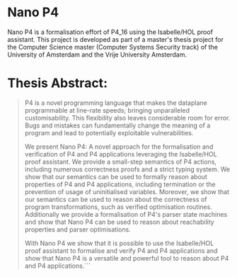 # Nano P4
Nano P4 is a formalisation effort of P4_16 using the Isabelle/HOL proof assistant. This project is developed as part of a master's thesis project for the Computer Science master (Computer Systems Security track) of the University of Amsterdam and the Vrije University Amsterdam.

# Thesis Abstract:
> P4 is a novel programming language that makes the dataplane programmable at line-rate speeds; bringing unparalleled customisability. This flexibility also leaves considerable room for error. Bugs and mistakes can fundamentally change the meaning of a program and lead to potentially exploitable vulnerabilities.
>
> We present Nano P4: A novel approach for the formalisation and verification of P4 and P4 applications leveraging the Isabelle/HOL proof assistant. We provide a small-step semantics of P4 actions, including numerous correctness proofs and a strict typing system. We show that our semantics can be used to formally reason about properties of P4 and P4 applications, including termination or the prevention of usage of uninitialised variables. Moreover, we show that our semantics can be used to reason about the correctness of program transformations, such as verified optimisation routines. Additionally we provide a formalisation of P4's parser state machines and show that Nano P4 can be used to reason about reachability properties and parser optimisations.
>
> With Nano P4 we show that it is possible to use the Isabelle/HOL proof assistant to formalise and verify P4 and P4 applications and show that Nano P4 is a versatile and powerful tool to reason about P4 and P4 applications.```
